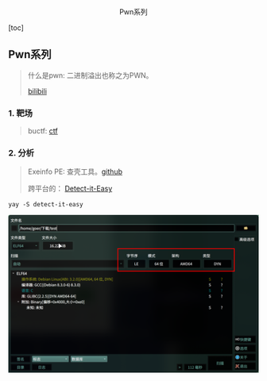 <center>Pwn系列</center>





[toc]







## Pwn系列

> 什么是pwn: 二进制溢出也称之为PWN。
>
> [bilibili](https://www.bilibili.com/video/BV1X4ByY2EKv/)





### 1. 靶场

> buctf: [ctf](https://buuoj.cn/challenges)







### 2. 分析

> Exeinfo PE: 查壳工具。[github](https://github.com/ExeinfoASL/ASL/releases/tag/exeinfo)
>
> 跨平台的： [Detect-it-Easy](https://github.com/horsicq/Detect-It-Easy)

```shell
yay -S detect-it-easy
```

![image-20241212110453408](./assets/image-20241212110453408.png)




